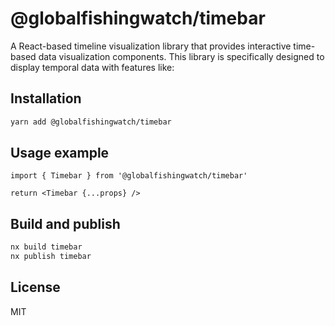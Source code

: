 # @globalfishingwatch/timebar

A React-based timeline visualization library that provides interactive time-based data visualization components. This library is specifically designed to display temporal data with features like:

## Installation

```bash
yarn add @globalfishingwatch/timebar
```

## Usage example

```tsx
import { Timebar } from '@globalfishingwatch/timebar'

return <Timebar {...props} />
```

## Build and publish

```bash
nx build timebar
nx publish timebar
```

## License

MIT
